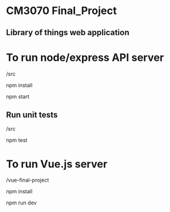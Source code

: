 # CM3070 Final_Project
## Library of things web application

# To run node/express API server

/src

npm install

npm start

## Run unit tests

/src

npm test

# To run Vue.js server

/vue-final-project

npm install

npm run dev
